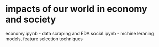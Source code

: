 # impacts of our world in economy and society

economy.ipynb - data scraping and EDA
social.ipynb - mchine leraning models, feature selection techniques
